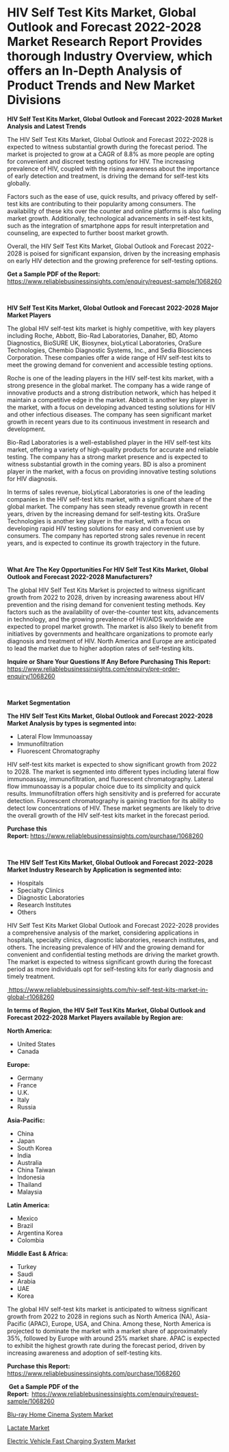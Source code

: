 <p><h1>HIV Self Test Kits Market, Global Outlook and Forecast 2022-2028 Market Research Report Provides thorough Industry Overview, which offers an In-Depth Analysis of Product Trends and New Market Divisions</h1></p><p><strong>HIV Self Test Kits Market, Global Outlook and Forecast 2022-2028 Market Analysis and Latest Trends</strong></p>
<p><p>The HIV Self Test Kits Market, Global Outlook and Forecast 2022-2028 is expected to witness substantial growth during the forecast period. The market is projected to grow at a CAGR of 8.8% as more people are opting for convenient and discreet testing options for HIV. The increasing prevalence of HIV, coupled with the rising awareness about the importance of early detection and treatment, is driving the demand for self-test kits globally.</p><p>Factors such as the ease of use, quick results, and privacy offered by self-test kits are contributing to their popularity among consumers. The availability of these kits over the counter and online platforms is also fueling market growth. Additionally, technological advancements in self-test kits, such as the integration of smartphone apps for result interpretation and counseling, are expected to further boost market growth.</p><p>Overall, the HIV Self Test Kits Market, Global Outlook and Forecast 2022-2028 is poised for significant expansion, driven by the increasing emphasis on early HIV detection and the growing preference for self-testing options.</p></p>
<p><strong>Get a Sample PDF of the Report:&nbsp;</strong> <a href="https://www.reliablebusinessinsights.com/enquiry/request-sample/1068260">https://www.reliablebusinessinsights.com/enquiry/request-sample/1068260</a></p>
<p>&nbsp;</p>
<p><strong>HIV Self Test Kits Market, Global Outlook and Forecast 2022-2028 Major Market Players</strong></p>
<p><p>The global HIV self-test kits market is highly competitive, with key players including Roche, Abbott, Bio-Rad Laboratories, Danaher, BD, Atomo Diagnostics, BioSURE UK, Biosynex, bioLytical Laboratories, OraSure Technologies, Chembio Diagnostic Systems, Inc., and Sedia Biosciences Corporation. These companies offer a wide range of HIV self-test kits to meet the growing demand for convenient and accessible testing options.</p><p>Roche is one of the leading players in the HIV self-test kits market, with a strong presence in the global market. The company has a wide range of innovative products and a strong distribution network, which has helped it maintain a competitive edge in the market. Abbott is another key player in the market, with a focus on developing advanced testing solutions for HIV and other infectious diseases. The company has seen significant market growth in recent years due to its continuous investment in research and development.</p><p>Bio-Rad Laboratories is a well-established player in the HIV self-test kits market, offering a variety of high-quality products for accurate and reliable testing. The company has a strong market presence and is expected to witness substantial growth in the coming years. BD is also a prominent player in the market, with a focus on providing innovative testing solutions for HIV diagnosis.</p><p>In terms of sales revenue, bioLytical Laboratories is one of the leading companies in the HIV self-test kits market, with a significant share of the global market. The company has seen steady revenue growth in recent years, driven by the increasing demand for self-testing kits. OraSure Technologies is another key player in the market, with a focus on developing rapid HIV testing solutions for easy and convenient use by consumers. The company has reported strong sales revenue in recent years, and is expected to continue its growth trajectory in the future.</p></p>
<p>&nbsp;</p>
<p><strong>What Are The Key Opportunities For HIV Self Test Kits Market, Global Outlook and Forecast 2022-2028 Manufacturers?</strong></p>
<p><p>The global HIV Self Test Kits Market is projected to witness significant growth from 2022 to 2028, driven by increasing awareness about HIV prevention and the rising demand for convenient testing methods. Key factors such as the availability of over-the-counter test kits, advancements in technology, and the growing prevalence of HIV/AIDS worldwide are expected to propel market growth. The market is also likely to benefit from initiatives by governments and healthcare organizations to promote early diagnosis and treatment of HIV. North America and Europe are anticipated to lead the market due to higher adoption rates of self-testing kits.</p></p>
<p><strong>Inquire or Share Your Questions If Any Before Purchasing This Report:</strong> <a href="https://www.reliablebusinessinsights.com/enquiry/pre-order-enquiry/1068260">https://www.reliablebusinessinsights.com/enquiry/pre-order-enquiry/1068260</a></p>
<p>&nbsp;</p>
<p><strong>Market Segmentation</strong></p>
<p><strong>The HIV Self Test Kits Market, Global Outlook and Forecast 2022-2028 Market Analysis by types is segmented into:</strong></p>
<p><ul><li>Lateral Flow Immunoassay</li><li>Immunofiltration</li><li>Fluorescent Chromatography</li></ul></p>
<p><p>HIV self-test kits market is expected to show significant growth from 2022 to 2028. The market is segmented into different types including lateral flow immunoassay, immunofiltration, and fluorescent chromatography. Lateral flow immunoassay is a popular choice due to its simplicity and quick results. Immunofiltration offers high sensitivity and is preferred for accurate detection. Fluorescent chromatography is gaining traction for its ability to detect low concentrations of HIV. These market segments are likely to drive the overall growth of the HIV self-test kits market in the forecast period.</p></p>
<p><strong>Purchase this Report:&nbsp;</strong><a href="https://www.reliablebusinessinsights.com/purchase/1068260">https://www.reliablebusinessinsights.com/purchase/1068260</a></p>
<p>&nbsp;</p>
<p><strong>The HIV Self Test Kits Market, Global Outlook and Forecast 2022-2028 Market Industry Research by Application is segmented into:</strong></p>
<p><ul><li>Hospitals</li><li>Specialty Clinics</li><li>Diagnostic Laboratories</li><li>Research Institutes</li><li>Others</li></ul></p>
<p><p>HIV Self Test Kits Market Global Outlook and Forecast 2022-2028 provides a comprehensive analysis of the market, considering applications in hospitals, specialty clinics, diagnostic laboratories, research institutes, and others. The increasing prevalence of HIV and the growing demand for convenient and confidential testing methods are driving the market growth. The market is expected to witness significant growth during the forecast period as more individuals opt for self-testing kits for early diagnosis and timely treatment.</p></p>
<p><a href="https://www.reliablebusinessinsights.com/hiv-self-test-kits-market-in-global-r1068260">&nbsp;https://www.reliablebusinessinsights.com/hiv-self-test-kits-market-in-global-r1068260</a></p>
<p><strong>In terms of Region, the HIV Self Test Kits Market, Global Outlook and Forecast 2022-2028 Market Players available by Region are:</strong></p>
<p>
    <p> <strong> North America: </strong>
        <ul>
            <li>United States</li>
            <li>Canada</li>
        </ul>
        </p> 
    <p> <strong> Europe: </strong>
        <ul>
            <li>Germany</li>
            <li>France</li>
            <li>U.K.</li>
            <li>Italy</li>
            <li>Russia</li>
        </ul>
        </p> 
    <p> <strong> Asia-Pacific: </strong>
        <ul>
            <li>China</li>
            <li>Japan</li>
            <li>South Korea</li>
            <li>India</li>
            <li>Australia</li>
            <li>China Taiwan</li>
            <li>Indonesia</li>
            <li>Thailand</li>
            <li>Malaysia</li>
        </ul>
        </p> 
    <p> <strong> Latin America: </strong>
        <ul>
            <li>Mexico</li>
            <li>Brazil</li>
            <li>Argentina Korea</li>
            <li>Colombia</li>
        </ul>
        </p> 
    <p> <strong> Middle East & Africa: </strong>
        <ul>
            <li>Turkey</li>
            <li>Saudi</li>
            <li>Arabia</li>
            <li>UAE</li>
            <li>Korea</li>
        </ul>
    </p>
    </p>
<p><p>The global HIV self-test kits market is anticipated to witness significant growth from 2022 to 2028 in regions such as North America (NA), Asia-Pacific (APAC), Europe, USA, and China. Among these, North America is projected to dominate the market with a market share of approximately 35%, followed by Europe with around 25% market share. APAC is expected to exhibit the highest growth rate during the forecast period, driven by increasing awareness and adoption of self-testing kits.</p></p>
<p><strong>Purchase this Report: </strong><a href="https://www.reliablebusinessinsights.com/purchase/1068260">https://www.reliablebusinessinsights.com/purchase/1068260</a></p>
<p>&nbsp;<strong>Get a Sample PDF of the Report:&nbsp;&nbsp;</strong><a href="https://www.reliablebusinessinsights.com/enquiry/request-sample/1068260">https://www.reliablebusinessinsights.com/enquiry/request-sample/1068260</a></p>
<p><strong></strong></p>
<p><p><a href="https://issuu.com/reportprime-2/docs/blu-ray-home-cinema-system-market-size-2030.pptx">Blu-ray Home Cinema System Market</a></p><p><a href="https://www.linkedin.com/pulse/lactate-market-trends-forecast-competitive-analysis-2031-inquistive-iyl2e">Lactate Market</a></p><p><a href="https://www.linkedin.com/pulse/electric-vehicle-fast-charging-system-market-size-cagr-trends-pxiue">Electric Vehicle Fast Charging System Market</a></p></p>